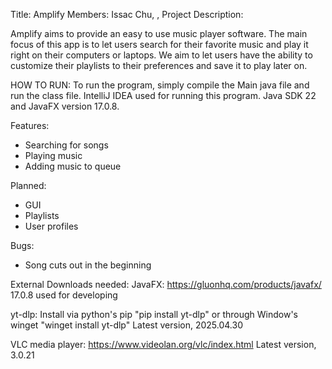 Title: Amplify
Members: Issac Chu, ,
Project Description: 

Amplify aims to provide an easy to use music player software. The main focus of this app is to let users search for their favorite music and play it right on their computers or laptops.
We aim to let users have the ability to customize their playlists to their preferences and save it to play later on.

HOW TO RUN: To run the program, simply compile the Main java file and run the class file. IntelliJ IDEA used for running this program. Java SDK 22 and JavaFX version 17.0.8.

Features: 
  - Searching for songs
  - Playing music
  - Adding music to queue

Planned:
  - GUI
  - Playlists
  - User profiles
    
Bugs:
  - Song cuts out in the beginning

External Downloads needed:
  JavaFX: https://gluonhq.com/products/javafx/
    17.0.8 used for developing
    
  yt-dlp: Install via python's pip   "pip install yt-dlp"
       or through Window's winget "winget install yt-dlp"
    Latest version, 2025.04.30
    
  VLC media player: https://www.videolan.org/vlc/index.html
    Latest version, 3.0.21
